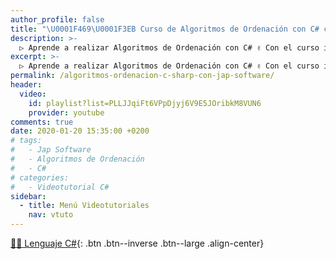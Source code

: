 ```yaml
---
author_profile: false
title: "\U0001F469‍\U0001F3EB Curso de Algoritmos de Ordenación con C# con Jap Software"
description: >-
  ▷ Aprende a realizar Algoritmos de Ordenación con C# ✌️ Con el curso impartido por Jap Software
excerpt: >-
  ▷ Aprende a realizar Algoritmos de Ordenación con C# ✌️ Con el curso impartido por Jap Software
permalink: /algoritmos-ordenacion-c-sharp-con-jap-software/
header:
  video:
    id: playlist?list=PLLJJqiFt6VPpDjyj6V9E5JOribkM8VUN6
    provider: youtube
comments: true
date: 2020-01-20 15:35:00 +0200
# tags:
#   - Jap Software
#   - Algoritmos de Ordenación
#   - C#
# categories:
#   - Videotutorial C#
sidebar:
  - title: Menú Videotutoriales
    nav: vtuto
---
```


[👨‍💻 Lenguaje C#](/cursos-tecnologia/#c-c-c){: .btn .btn--inverse .btn--large .align-center}
